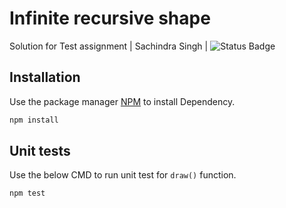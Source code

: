 # Infinite recursive shape

Solution for Test assignment | Sachindra Singh | ![Status Badge](https://github.com/sachindrasingh/infinite-recursive-shape/workflows/Test%20CI/badge.svg)

## Installation

Use the package manager [NPM](https://www.npmjs.com/) to install Dependency.

```bash
npm install
```

## Unit tests

Use the below CMD to run unit test for `draw()` function.

```bash
npm test
```
